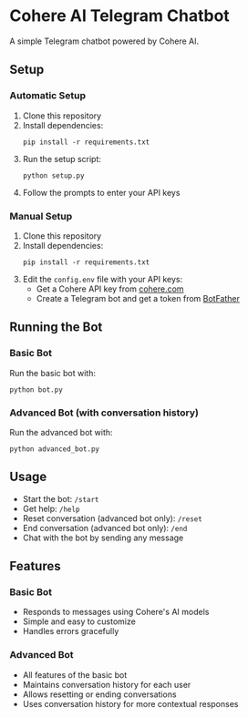 # Cohere AI Telegram Chatbot

A simple Telegram chatbot powered by Cohere AI.

## Setup

### Automatic Setup
1. Clone this repository
2. Install dependencies:
   ```
   pip install -r requirements.txt
   ```
3. Run the setup script:
   ```
   python setup.py
   ```
4. Follow the prompts to enter your API keys

### Manual Setup
1. Clone this repository
2. Install dependencies:
   ```
   pip install -r requirements.txt
   ```
3. Edit the `config.env` file with your API keys:
   - Get a Cohere API key from [cohere.com](https://cohere.com)
   - Create a Telegram bot and get a token from [BotFather](https://t.me/botfather)

## Running the Bot

### Basic Bot
Run the basic bot with:
```
python bot.py
```

### Advanced Bot (with conversation history)
Run the advanced bot with:
```
python advanced_bot.py
```

## Usage

- Start the bot: `/start`
- Get help: `/help`
- Reset conversation (advanced bot only): `/reset`
- End conversation (advanced bot only): `/end`
- Chat with the bot by sending any message

## Features

### Basic Bot
- Responds to messages using Cohere's AI models
- Simple and easy to customize
- Handles errors gracefully

### Advanced Bot
- All features of the basic bot
- Maintains conversation history for each user
- Allows resetting or ending conversations
- Uses conversation history for more contextual responses 